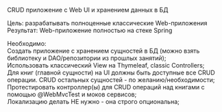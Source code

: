 CRUD приложение с Web UI и хранением данных в БД<br>

Цель: разрабатывать полноценные классические Web-приложения<br>
Результат: Web-приложение полностью на стеке Spring<br>

Необходимо:<br>
Создать приложение с хранением сущностей в БД (можно взять библиотеку и DAO/репозитории из прошлых занятий);<br>
Использовать классический View на Thymeleaf, classic Controllers;<br>
Для книг (главной сущности) на UI должны быть доступные все CRUD операции. CRUD остальных сущностей - по
желанию/необходимости;<br>
Протестировать контроллер(ы) для CRUD операций над книгами с помощью @WebMvcTest и моков сервисов;<br>
Локализацию делать НЕ нужно - она строго опциональна;<br>

